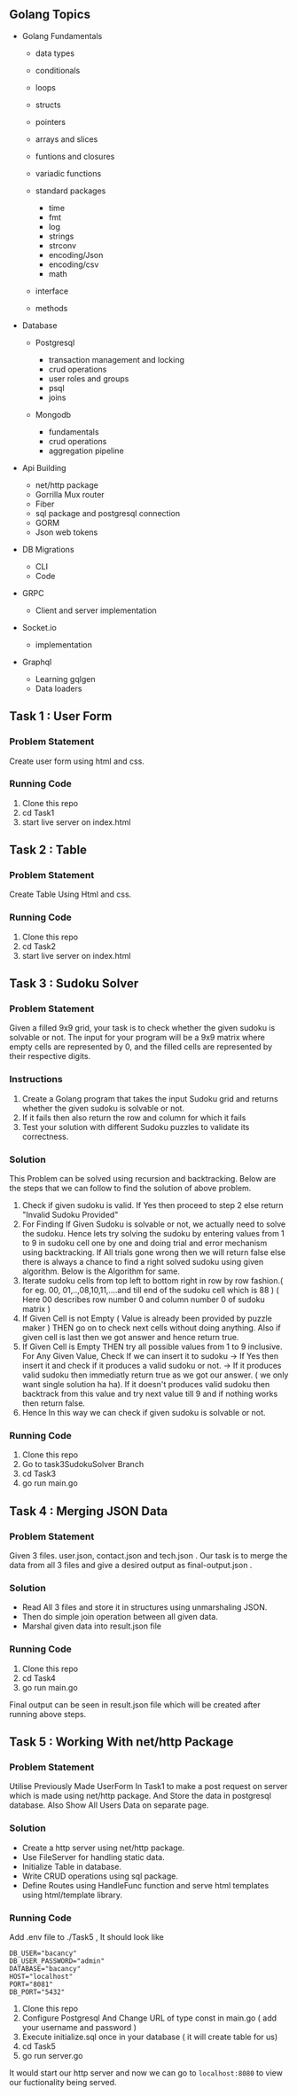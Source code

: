 ## Golang Topics

- Golang Fundamentals 
    - data types
    - conditionals
    - loops
    - structs
    - pointers
    - arrays and slices
    - funtions and closures
    - variadic functions
    - standard packages
        - time
        - fmt
        - log
        - strings
        - strconv
        - encoding/Json
        - encoding/csv
        - math
        
    - interface
    - methods
    
- Database
    - Postgresql
        - transaction management and locking
        - crud operations
        - user roles and groups
        - psql
        - joins

    - Mongodb
        - fundamentals
        - crud operations 
        - aggregation pipeline

- Api Building
    - net/http package
    - Gorrilla Mux router
    - Fiber
    - sql package and postgresql connection
    - GORM
    - Json web tokens

- DB Migrations
    - CLI 
    - Code

- GRPC
    - Client and server implementation

- Socket.io 
  - implementation

- Graphql
    - Learning gqlgen
    - Data loaders

## Task 1 : User Form 

### Problem Statement

Create user form using html and css.

### Running Code
1. Clone this repo
3. cd Task1
4. start live server on index.html

## Task 2 : Table

### Problem Statement

Create Table Using Html and css.

### Running Code
1. Clone this repo
3. cd Task2
4. start live server on index.html

## Task 3 : Sudoku Solver

### Problem Statement

Given a filled 9x9 grid, your task is to check whether the given sudoku is solvable or not. The input for your program will be a 9x9 matrix where empty cells are represented by 0, and the filled cells are represented by their respective digits.

### Instructions 

1. Create a Golang program that takes the input Sudoku grid and returns whether the given sudoku is solvable or not.
2. If it fails then also return the row and column for which it fails
3. Test your solution with different Sudoku puzzles to validate its correctness.

### Solution

This Problem can be solved using recursion and backtracking. Below are the steps that we can follow to find the solution of above problem.

1. Check if given sudoku is valid. If Yes then proceed to step 2 else return "Invalid Sudoku Provided" <br>
2. For Finding If Given Sudoku is solvable or not, we actually need to solve the sudoku. Hence lets try solving the sudoku by entering values from 1 to 9 in sudoku cell one by one and doing trial and error mechanism using backtracking. If All trials gone wrong then we will return false else there is always a chance to find a right solved sudoku using given algorithm. Below is the Algorithm for same.
3. Iterate sudoku cells from top left to bottom right in row by row fashion.( for eg. 00, 01,..,08,10,11,....and till end of the sudoku cell which is 88 ) ( Here 00 describes row number 0 and column number 0 of sudoku matrix )
4. If Given Cell is not Empty ( Value is already been provided by puzzle maker ) THEN go on to check next cells without doing anything. Also if given cell is last then we got answer and hence return true.
5. If Given Cell is Empty THEN try all possible values from 1 to 9 inclusive. For Any Given Value, Check If we can insert it to sudoku -> If Yes then insert it and check if it produces a valid sudoku or not. -> If it produces valid sudoku then immediatly return true as we got our answer. ( we only want single solution ha ha). If it doesn't produces valid sudoku then backtrack from this value and try next value till 9 and if nothing works then return false.
6. Hence In this way we can check if given sudoku is solvable or not.

### Running Code
1. Clone this repo
2. Go to task3SudokuSolver Branch
3. cd Task3
4. go run main.go

## Task 4 : Merging JSON Data

### Problem Statement

Given 3 files. user.json, contact.json and tech.json . Our task is to merge the data from all 3 files and give a desired output as final-output.json .

### Solution

- Read All 3 files and store it in structures using unmarshaling JSON.
- Then do simple join operation between all given data.
- Marshal given data into result.json file

### Running Code
1. Clone this repo
2. cd Task4
3. go run main.go

Final output can be seen in result.json file which will be created after running above steps.

## Task 5 : Working With net/http Package

### Problem Statement

Utilise Previously Made UserForm In Task1 to make a post request on server which is made using net/http package. And Store the data in postgresql database. Also Show All Users Data on separate page.

### Solution

- Create a http server using net/http package.
- Use FileServer for handling static data.
- Initialize Table in database.
- Write CRUD operations using sql package.
- Define Routes using HandleFunc function and serve html templates using html/template library.

### Running Code

Add .env file to ./Task5 , It should look like

```
DB_USER="bacancy" 
DB_USER_PASSWORD="admin"
DATABASE="bacancy"
HOST="localhost"
PORT="8081"
DB_PORT="5432"
```

1. Clone this repo
2. Configure Postgresql And Change URL of type const in main.go ( add your username and password )
3. Execute initialize.sql once in your database ( it will create table for us)
4. cd Task5
5. go run server.go

It would start our http server and now we can go to `localhost:8080` to view our fuctionality being served. 

